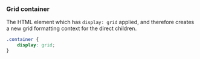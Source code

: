 ### Grid container 

The HTML element which has `display: grid` applied, and therefore creates a new grid formatting context for the direct children.

```css
.container {  
	display: grid;
}
```